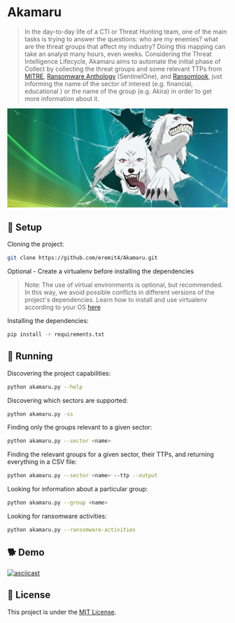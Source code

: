 # Akamaru
>In the day-to-day life of a CTI or Threat Hunting team, one of the main tasks is trying to answer the questions: who are my enemies? what are the threat groups that affect my industry?
Doing this mapping can take an analyst many hours, even weeks. Considering the Threat Intelligence Lifecycle, Akamaru aims to automate the initial phase of Collect by collecting the threat groups and some relevant TTPs from [MITRE](https://attack.mitre.org/groups/), [Ransomware Anthology](https://www.sentinelone.com/anthology/) (SentinelOne), and [Ransomlook](https://www.ransomlook.io/recent), just informing the name of the sector of interest (e.g. financial, educational ) or the name of the group (e.g. Akira) in order to get more information about it.

![](./utils/akamaru_logo.png)

## 🐾 Setup

Cloning the project:
```bash
git clone https://github.com/eremit4/Akamaru.git
```
Optional - Create a virtualenv before installing the dependencies
> Note: The use of virtual environments is optional, but recommended. In this way, we avoid possible conflicts in different versions of the project's dependencies.
> Learn how to install and use virtualenv according to your OS [here](https://virtualenv.pypa.io/en/latest/)

Installing the dependencies:
```bash
pip install -r requirements.txt
```

## 🐶 Running

Discovering the project capabilities:
```bash
python akamaru.py --help
```

Discovering which sectors are supported:
```bash
python akamaru.py -ss
```

Finding only the groups relevant to a given sector:
```bash
python akamaru.py --sector <name>
```

Finding the relevant groups for a given sector, their TTPs, and returning everything in a CSV file:
```bash
python akamaru.py --sector <name> --ttp --output
```

Looking for information about a particular group:
```bash
python akamaru.py --group <name>
```

Looking for ransomware activities:
```bash
python akamaru.py --ransomware-activities
```

## 🐕 Demo
[![asciicast](https://asciinema.org/a/591986.svg)](https://asciinema.org/a/591986)

## 📝 License
This project is under the [MIT License](LICENSE).
